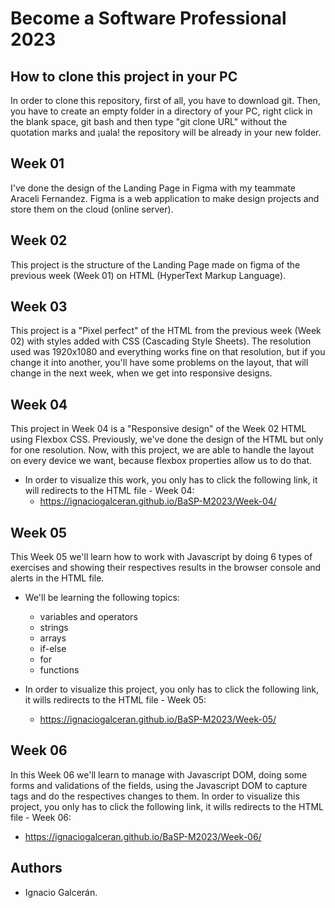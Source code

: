 # Become a Software Professional 2023

## How to clone this project in your PC

In order to clone this repository, first of all, you have to download git. Then, you have to create an empty folder in a directory of your PC, right click in the blank space, git bash and then type "git clone URL" without the quotation marks and ¡uala! the repository will be already in your new folder.

## Week 01

I've done the design of the Landing Page in Figma with my teammate Araceli Fernandez. Figma is a web application to make design projects and store them on the cloud (online server).

## Week 02

This project is the structure of the Landing Page made on figma of the previous week (Week 01) on HTML (HyperText Markup Language).

## Week 03

This project is a "Pixel perfect" of the HTML from the previous week (Week 02) with styles added with CSS (Cascading Style Sheets). The resolution used was 1920x1080 and everything works fine on that resolution, but if you change it into another, you'll have some problems on the layout, that will change in the next week, when we get into responsive designs.

## Week 04

This project in Week 04 is a "Responsive design" of the Week 02 HTML using Flexbox CSS. Previously, we've done the design of the HTML but only for one resolution. Now, with this project, we are able to handle the layout on every device we want, because flexbox properties allow us to do that.

- In order to visualize this work, you only has to click the following link, it will redirects to the HTML file - Week 04:
  - https://ignaciogalceran.github.io/BaSP-M2023/Week-04/

## Week 05

This Week 05 we'll learn how to work with Javascript by doing 6 types of exercises and showing their respectives results
in the browser console and alerts in the HTML file.

- We'll be learning the following topics:

  - variables and operators
  - strings
  - arrays
  - if-else
  - for
  - functions

- In order to visualize this project, you only has to click the following link, it wills redirects to the HTML file - Week 05:

  - https://ignaciogalceran.github.io/BaSP-M2023/Week-05/

## Week 06

In this Week 06 we'll learn to manage with Javascript DOM, doing some forms and validations of the fields, using the Javascript DOM to capture
tags and do the respectives changes to them.
In order to visualize this project, you only has to click the following link, it wills redirects to the HTML file - Week 06:

- https://ignaciogalceran.github.io/BaSP-M2023/Week-06/

## Authors

- Ignacio Galcerán.
